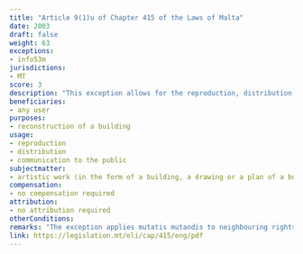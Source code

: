 ```yaml
---
title: "Article 9(1)u of Chapter 415 of the Laws of Malta"
date: 2003
draft: false
weight: 63
exceptions:
- info53m
jurisdictions:
- MT
score: 3
description: "This exception allows for the reproduction, distribution or communication to the public of an artistic work in the form of a builidng or a drawing or plan of a building for the purposes of reconstructing the building" 
beneficiaries:
- any user
purposes: 
- reconstruction of a building
usage:
- reproduction
- distribution 
- communication to the public
subjectmatter:
- artistic work (in the form of a building, a drawing or a plan of a building)
compensation:
- no compensation required
attribution: 
- no attribution required
otherConditions: 
remarks: "The exception applies mutatis mutandis to neighbouring rights under art. 21 of Cap.415."
link: https://legislation.mt/eli/cap/415/eng/pdf
---
```

